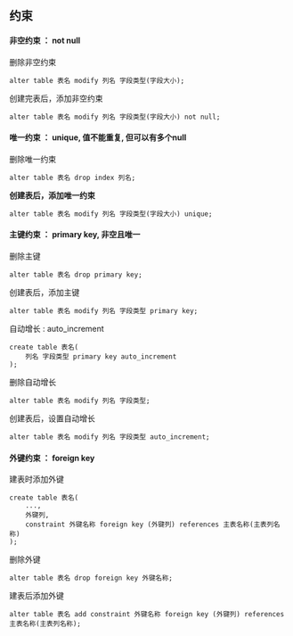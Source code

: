 



<h2 id="1">约束</h3>

#### 非空约束 ： not null

删除非空约束

```mysql
alter table 表名 modify 列名 字段类型(字段大小);
```

创建完表后，添加非空约束

```mysql
alter table 表名 modify 列名 字段类型(字段大小) not null;
```



#### 唯一约束 ： unique, 值不能重复, 但可以有多个null

删除唯一约束

```mysql
alter table 表名 drop index 列名;
```

**创建表后，添加唯一约束**

```mysql
alter table 表名 modify 列名 字段类型(字段大小) unique;
```



#### 主键约束 ： primary key, 非空且唯一

删除主键

```mysql
alter table 表名 drop primary key;
```

创建表后，添加主键

```mysql
alter table 表名 modify 列名 字段类型 primary key;
```

自动增长 :  auto_increment

```mysql
create table 表名(
	列名 字段类型 primary key auto_increment
);
```

删除自动增长

```mysql
alter table 表名 modify 列名 字段类型;
```

创建表后，设置自动增长

```mysql
alter table 表名 modify 列名 字段类型 auto_increment;
```



#### 外键约束 ： foreign key

建表时添加外键

```mysql
create table 表名(
	...,
    外键列,
    constraint 外键名称 foreign key (外键列) references 主表名称(主表列名称)
);
```

删除外键

```mysql
alter table 表名 drop foreign key 外键名称;
```

建表后添加外键

```mysql
alter table 表名 add constraint 外键名称 foreign key (外键列) references 主表名称(主表列名称);
```









